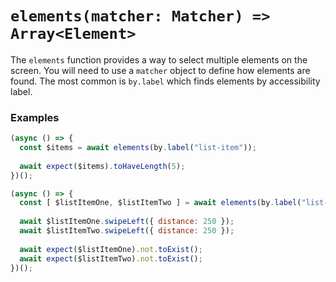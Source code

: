 # `elements(matcher: Matcher) => Array<Element>`

The `elements` function provides a way to select multiple elements on the screen. You will need to use a `matcher` object to define how elements are found. The most common is `by.label` which finds elements by accessibility label.

### Examples

```javascript
(async () => {
  const $items = await elements(by.label("list-item"));
  
  await expect($items).toHaveLength(5);
})();
```

```javascript
(async () => {
  const [ $listItemOne, $listItemTwo ] = await elements(by.label("list-item"));
  
  await $listItemOne.swipeLeft({ distance: 250 });
  await $listItemTwo.swipeLeft({ distance: 250 });
  
  await expect($listItemOne).not.toExist();
  await expect($listItemTwo).not.toExist();
})();
```
